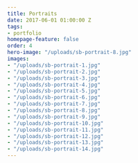 ```yaml
---
title: Portraits
date: 2017-06-01 01:00:00 Z
tags:
- portfolio
homepage-feature: false
order: 4
hero-image: "/uploads/sb-portrait-8.jpg"
images:
- "/uploads/sb-portrait-1.jpg"
- "/uploads/sb-portrait-2.jpg"
- "/uploads/sb-portrait-3.jpg"
- "/uploads/sb-portrait-4.jpg"
- "/uploads/sb-portrait-5.jpg"
- "/uploads/sb-portrait-6.jpg"
- "/uploads/sb-portrait-7.jpg"
- "/uploads/sb-portrait-8.jpg"
- "/uploads/sb-portrait-9.jpg"
- "/uploads/sb-portrait-10.jpg"
- "/uploads/sb-portrait-11.jpg"
- "/uploads/sb-portrait-12.jpg"
- "/uploads/sb-portrait-13.jpg"
- "/uploads/sb-portrait-14.jpg"
---
```


